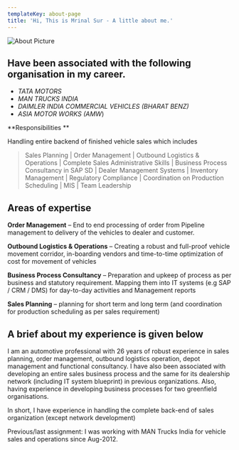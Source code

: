 ```yaml
---
templateKey: about-page
title: 'Hi, This is Mrinal Sur - A little about me.'
---
```

![About Picture](/img/trucks1.jpg "About-picture")

## Have been associated with the following organisation in my career.

* _TATA MOTORS_
* _MAN TRUCKS INDIA_
* _DAIMLER INDIA COMMERCIAL VEHICLES (BHARAT BENZ)_
* _ASIA MOTOR WORKS (AMW_)

**Responsibilities  **

Handling entire backend of finished vehicle sales which includes

> Sales Planning | Order Management | Outbound Logistics & Operations | Complete Sales Administrative Skills | Business Process Consultancy in SAP SD | Dealer Management Systems | Inventory Management | Regulatory Compliance | Coordination on Production Scheduling | MIS | Team Leadership

## Areas of expertise

**Order Management** – End to end processing of order from Pipeline management to delivery of the vehicles to dealer and customer.

**Outbound Logistics & Operations** – Creating a robust and full-proof vehicle movement corridor, in-boarding vendors and time-to-time optimization of cost for movement of vehicles

**Business Process Consultancy** – Preparation and upkeep of process as per business and statutory requirement. Mapping them into IT systems (e.g SAP / CRM / DMS) for day-to-day activities and Management reports

**Sales Planning** – planning for short term and long term (and coordination for production scheduling as per sales requirement)

## A brief about my experience is given below

I am an automotive professional with 26 years of robust experience in sales planning, order management, outbound logistics operation, depot management and functional consultancy. I have also been associated with developing an entire sales business process and the same for its dealership network (including IT system blueprint) in previous organizations. Also, having experience in developing business processes for two greenfield organisations.

In short, I have experience in handling the complete back-end of sales organization (except network development)

Previous/last assignment: I was working with MAN Trucks India for vehicle sales and operations since Aug-2012.
